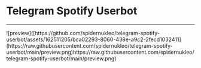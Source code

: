 <h1>Telegram Spotify Userbot</h1>
<hr>
![preview]([https://github.com/spidernukleo/telegram-spotify-userbot/assets/162511205/bca02293-8060-438e-a9c2-2fecd1032411](https://raw.githubusercontent.com/spidernukleo/telegram-spotify-userbot/main/preview.png)https://raw.githubusercontent.com/spidernukleo/telegram-spotify-userbot/main/preview.png)

